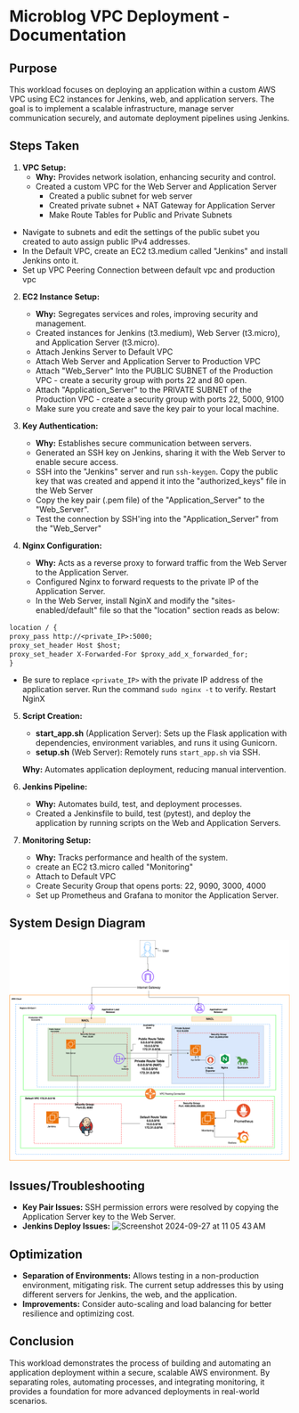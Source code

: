 # Microblog VPC Deployment - Documentation

## Purpose
This workload focuses on deploying an application within a custom AWS VPC using EC2 instances for Jenkins, web, and application servers. The goal is to implement a scalable infrastructure, manage server communication securely, and automate deployment pipelines using Jenkins.

## Steps Taken

1. **VPC Setup:**
   - **Why:** Provides network isolation, enhancing security and control.
   - Created a custom VPC for the Web Server and Application Server
      - Created a public subnet for web server 
      - Created private subnet + NAT Gateway for Application Server
      - Make Route Tables for Public and Private Subnets
  - Navigate to subnets and edit the settings of the public subet you created to auto assign public IPv4 addresses.
  - In the Default VPC, create an EC2 t3.medium called "Jenkins" and install Jenkins onto it. 
  - Set up VPC Peering Connection between default vpc and production vpc 

2. **EC2 Instance Setup:**
   - **Why:** Segregates services and roles, improving security and management.
   - Created instances for Jenkins (t3.medium), Web Server (t3.micro), and Application Server (t3.micro).
   - Attach Jenkins Server to Default VPC 
   - Attach Web Server and Application Server to Production VPC
   - Attach "Web_Server" Into the PUBLIC SUBNET of the Production VPC
         - create a security group with ports 22 and 80 open.  
   - Attach "Application_Server" to the PRIVATE SUBNET of the Production VPC
         -  create a security group with ports 22, 5000, 9100
   - Make sure you create and save the key pair to your local machine.

3. **Key Authentication:**
   - **Why:** Establishes secure communication between servers.
   - Generated an SSH key on Jenkins, sharing it with the Web Server to enable secure access.
   - SSH into the "Jenkins" server and run `ssh-keygen`. Copy the public key that was created and append it into the "authorized_keys" file in the Web Server
   - Copy the key pair (.pem file) of the "Application_Server" to the "Web_Server".
   - Test the connection by SSH'ing into the "Application_Server" from the "Web_Server"

4. **Nginx Configuration:**
   - **Why:** Acts as a reverse proxy to forward traffic from the Web Server to the Application Server.
   - Configured Nginx to forward requests to the private IP of the Application Server.
   - In the Web Server, install NginX and modify the "sites-enabled/default" file so that the "location" section reads as below:
```
location / {
proxy_pass http://<private_IP>:5000;
proxy_set_header Host $host;
proxy_set_header X-Forwarded-For $proxy_add_x_forwarded_for;
}
```
- Be sure to replace `<private_IP>` with the private IP address of the application server. Run the command `sudo nginx -t` to verify. Restart NginX 

5. **Script Creation:**
   - **start_app.sh** (Application Server): Sets up the Flask application with dependencies, environment variables, and runs it using Gunicorn.
   - **setup.sh** (Web Server): Remotely runs `start_app.sh` via SSH.
   
   **Why:** Automates application deployment, reducing manual intervention.

6. **Jenkins Pipeline:**
   - **Why:** Automates build, test, and deployment processes.
   - Created a Jenkinsfile to build, test (pytest), and deploy the application by running scripts on the Web and Application Servers.

7. **Monitoring Setup:**
   - **Why:** Tracks performance and health of the system.
   - create an EC2 t3.micro called "Monitoring"
   - Attach to Default VPC
   - Create Security Group that opens ports: 22, 9090, 3000, 4000
   - Set up Prometheus and Grafana to monitor the Application Server.

## System Design Diagram
![System Design Diagram](MicroBlog_VPCpeering.png)

## Issues/Troubleshooting
- **Key Pair Issues:** SSH permission errors were resolved by copying the Application Server key to the Web Server.
- **Jenkins Deploy Issues:**
  <img width="1155" alt="Screenshot 2024-09-27 at 11 05 43 AM" src="https://github.com/user-attachments/assets/8bfe75fb-70e1-4a3b-b68b-a33e3706c983">
  



## Optimization
- **Separation of Environments:** Allows testing in a non-production environment, mitigating risk. The current setup addresses this by using different servers for Jenkins, the web, and the application.
- **Improvements:** Consider auto-scaling and load balancing for better resilience and optimizing cost.

## Conclusion
This workload demonstrates the process of building and automating an application deployment within a secure, scalable AWS environment. By separating roles, automating processes, and integrating monitoring, it provides a foundation for more advanced deployments in real-world scenarios.

